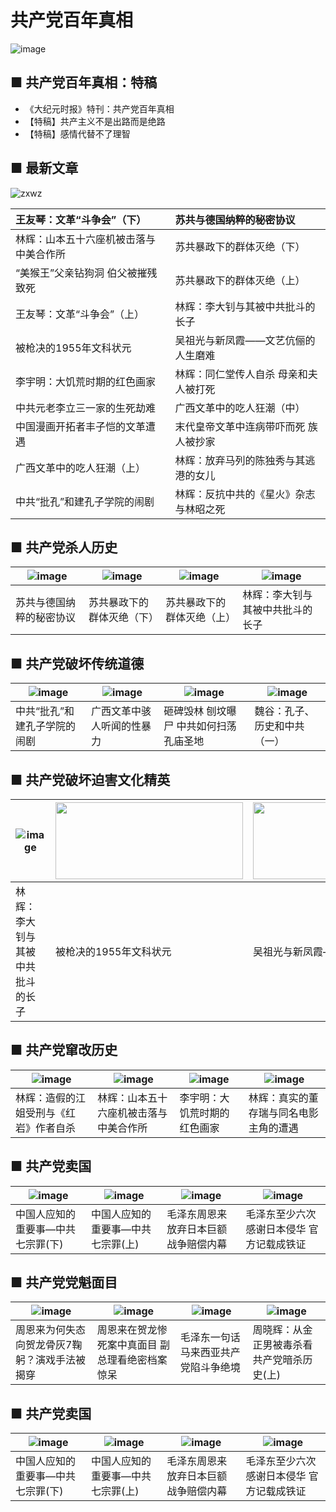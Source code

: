 # 共产党百年真相
 ![image](https://cloud.githubusercontent.com/assets/18081243/24583565/361c094a-1714-11e7-8001-44e30390b841.png)

 ## ■ 共产党百年真相：特稿
* 《大纪元时报》特刊：共产党百年真相  
* 【特稿】共产主义不是出路而是绝路  
* 【特稿】感情代替不了理智  


 ## ■ 最新文章
![zxwz](https://cloud.githubusercontent.com/assets/18081243/24584445/e9cb8334-1733-11e7-861a-4e207eaa302c.png)  

| 王友琴：文革“斗争会”（下）	 | 	苏共与德国纳粹的秘密协议 |
| :--------------- | :--------------- |
林辉：山本五十六座机被击落与中美合作所	 | 	苏共暴政下的群体灭绝（下）
“美猴王”父亲钻狗洞 伯父被摧残致死	 | 	苏共暴政下的群体灭绝（上）
王友琴：文革“斗争会”（上）	 | 	林辉：李大钊与其被中共批斗的长子
被枪决的1955年文科状元	 | 	吴祖光与新凤霞——文艺伉俪的人生磨难
李宇明：大饥荒时期的红色画家	 | 	林辉：同仁堂传人自杀 母亲和夫人被打死
中共元老李立三一家的生死劫难	 | 	广西文革中的吃人狂潮（中）
中国漫画开拓者丰子恺的文革遭遇	 | 	末代皇帝文革中连病带吓而死 族人被抄家
广西文革中的吃人狂潮（上）	 | 	林辉：放弃马列的陈独秀与其逃港的女儿
中共“批孔”和建孔子学院的闹剧	 | 	林辉：反抗中共的《星火》杂志与林昭之死

 ## ■ 共产党杀人历史
 
 | ![image](https://cloud.githubusercontent.com/assets/18081243/24584561/235e165e-1737-11e7-8f87-08229efb9bd6.jpg) | ![image](https://cloud.githubusercontent.com/assets/18081243/24584564/27e1bf6e-1737-11e7-8b71-3031c6b4470b.jpg) | ![image](https://cloud.githubusercontent.com/assets/18081243/24584566/2b859474-1737-11e7-9fcf-9a59a01143ab.jpg) | ![image](https://cloud.githubusercontent.com/assets/18081243/24584568/3034fde8-1737-11e7-964d-849b7599f51d.jpg) | 
 | --------------- | --------------- | --------------- | --------------- |
 | 苏共与德国纳粹的秘密协议 | 苏共暴政下的群体灭绝（下） | 苏共暴政下的群体灭绝（上） | 林辉：李大钊与其被中共批斗的长子 |
 
 ## ■ 共产党破坏传统道德
 
 | ![image](https://cloud.githubusercontent.com/assets/18081243/24590322/984c05c4-17b0-11e7-9421-892044616c2f.jpg) | ![image](https://cloud.githubusercontent.com/assets/18081243/24590323/9ff588a4-17b0-11e7-87a8-76a96f419a20.jpg) | ![image](https://cloud.githubusercontent.com/assets/18081243/24590326/a7909b62-17b0-11e7-8f55-55231ecbfe8e.jpg) | ![image](https://cloud.githubusercontent.com/assets/18081243/24590327/a9285be0-17b0-11e7-9161-43fcb3f97bd2.jpg) | 
 | --------------- | --------------- | --------------- | --------------- |
 | 中共“批孔”和建孔子学院的闹剧 | 广西文革中骇人听闻的性暴力 | 砸碑毁林 刨坟曝尸 中共如何扫荡孔庙圣地 | 魏谷：孔子、历史和中共（一） | 
 
 ## ■ 共产党破坏迫害文化精英
 
 | ![image](https://cloud.githubusercontent.com/assets/18081243/24584568/3034fde8-1737-11e7-964d-849b7599f51d.jpg) | <img src="https://cloud.githubusercontent.com/assets/18081243/24590366/655ddcfe-17b1-11e7-87cd-b9e29ea40462.jpg" width="300" height="123"> |  <img src="https://cloud.githubusercontent.com/assets/18081243/24590367/655f011a-17b1-11e7-94ff-6c6ffd3b97cf.jpg" width="300" height="123"> |  <img src="https://cloud.githubusercontent.com/assets/18081243/24590365/655d7674-17b1-11e7-92a6-1841f118c507.jpg" width="300" height="123"> | 
 | --------------- | --------------- | --------------- | --------------- |
 | 林辉：李大钊与其被中共批斗的长子 | 被枪决的1955年文科状元 | 吴祖光与新凤霞——文艺伉俪的人生磨难 | 中国漫画开拓者丰子恺的文革遭遇 |

## ■ 共产党窜改历史
 
 | ![image](https://cloud.githubusercontent.com/assets/18081243/24590497/d0e23a04-17b3-11e7-8602-4a94920a9ef5.jpg) | ![image](https://cloud.githubusercontent.com/assets/18081243/24590495/d0e16d36-17b3-11e7-9952-c15d04917ebe.jpg) | ![image](https://cloud.githubusercontent.com/assets/18081243/24590498/d0e29486-17b3-11e7-96a8-c3e025ba0249.jpg) | ![image](https://cloud.githubusercontent.com/assets/18081243/24590496/d0e194d2-17b3-11e7-8568-53145a296bad.jpg) | 
 | --------------- | --------------- | --------------- | --------------- |
 | 林辉：造假的江姐受刑与《红岩》作者自杀 | 林辉：山本五十六座机被击落与中美合作所 | 李宇明：大饥荒时期的红色画家 | 林辉：真实的董存瑞与同名电影主角的遭遇 |

## ■ 共产党卖国
 
 | ![image](https://cloud.githubusercontent.com/assets/18081243/24590526/37a7deec-17b4-11e7-813a-97f702fc6da6.jpg) | ![image](https://cloud.githubusercontent.com/assets/18081243/24590527/37a8ca82-17b4-11e7-8706-36b888ee68d0.jpg) | ![image](https://cloud.githubusercontent.com/assets/18081243/24590529/37ac61ba-17b4-11e7-9bd5-303e7de63886.jpg) | ![image](https://cloud.githubusercontent.com/assets/18081243/24590528/37a9f0f6-17b4-11e7-8223-021777d5049c.jpg) | 
 | --------------- | --------------- | --------------- | --------------- |
 | 中国人应知的重要事—中共七宗罪(下) | 中国人应知的重要事—中共七宗罪(上) | 毛泽东周恩来放弃日本巨额战争赔偿内幕 | 毛泽东至少六次感谢日本侵华 官方记载成铁证 |

## ■ 共产党党魁面目
 
 | ![image](https://cloud.githubusercontent.com/assets/18081243/24590542/76ebadc2-17b4-11e7-8f95-8d691a70f738.jpg) | ![image](https://cloud.githubusercontent.com/assets/18081243/24590542/76ebadc2-17b4-11e7-8f95-8d691a70f738.jpg) | ![image](https://cloud.githubusercontent.com/assets/18081243/24590544/76ef1354-17b4-11e7-8670-64f9dc6c5c0a.jpg) | ![image](https://cloud.githubusercontent.com/assets/18081243/24590543/76ec4c14-17b4-11e7-82f2-45692489cb7b.jpg) | 
 | --------------- | --------------- | --------------- | --------------- |
 | 周恩来为何失态向贺龙骨灰7鞠躬？演戏手法被揭穿 | 周恩来在贺龙惨死案中真面目 副总理看绝密档案惊呆 | 毛泽东一句话 马来西亚共产党陷斗争绝境 | 周晓辉：从金正男被毒杀看共产党暗杀历史(上) |

## ■ 共产党卖国
 
 | ![image](https://cloud.githubusercontent.com/assets/18081243/24590526/37a7deec-17b4-11e7-813a-97f702fc6da6.jpg) | ![image](https://cloud.githubusercontent.com/assets/18081243/24590527/37a8ca82-17b4-11e7-8706-36b888ee68d0.jpg) | ![image](https://cloud.githubusercontent.com/assets/18081243/24590529/37ac61ba-17b4-11e7-9bd5-303e7de63886.jpg) | ![image](https://cloud.githubusercontent.com/assets/18081243/24590528/37a9f0f6-17b4-11e7-8223-021777d5049c.jpg) | 
 | --------------- | --------------- | --------------- | --------------- |
 | 中国人应知的重要事—中共七宗罪(下) | 中国人应知的重要事—中共七宗罪(上) | 毛泽东周恩来放弃日本巨额战争赔偿内幕 | 毛泽东至少六次感谢日本侵华 官方记载成铁证 |
